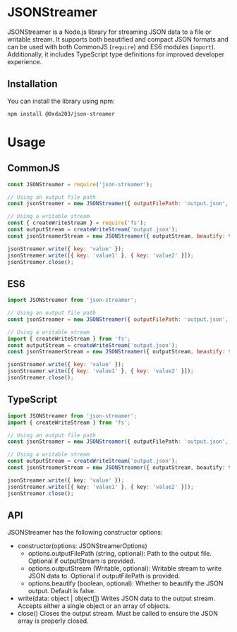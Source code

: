 # JSONStreamer

JSONStreamer is a Node.js library for streaming JSON data to a file or writable stream. It supports both beautified and compact JSON formats and can be used with both CommonJS (`require`) and ES6 modules (`import`). Additionally, it includes TypeScript type definitions for improved developer experience.

## Installation

You can install the library using npm:

```bash
npm install @0xda203/json-streamer
```

# Usage

## CommonJS
```javascript
const JSONStreamer = require('json-streamer');

// Using an output file path
const jsonStreamer = new JSONStreamer({ outputFilePath: 'output.json', beautify: true });

// Using a writable stream
const { createWriteStream } = require('fs');
const outputStream = createWriteStream('output.json');
const jsonStreamerStream = new JSONStreamer({ outputStream, beautify: true });

jsonStreamer.write({ key: 'value' });
jsonStreamer.write([{ key: 'value1' }, { key: 'value2' }]);
jsonStreamer.close();
```

## ES6
```javascript
import JSONStreamer from 'json-streamer';

// Using an output file path
const jsonStreamer = new JSONStreamer({ outputFilePath: 'output.json', beautify: true });

// Using a writable stream
import { createWriteStream } from 'fs';
const outputStream = createWriteStream('output.json');
const jsonStreamerStream = new JSONStreamer({ outputStream, beautify: true });

jsonStreamer.write({ key: 'value' });
jsonStreamer.write([{ key: 'value1' }, { key: 'value2' }]);
jsonStreamer.close();
```

## TypeScript
```typescript
import JSONStreamer from 'json-streamer';
import { createWriteStream } from 'fs';

// Using an output file path
const jsonStreamer = new JSONStreamer({ outputFilePath: 'output.json', beautify: true });

// Using a writable stream
const outputStream = createWriteStream('output.json');
const jsonStreamerStream = new JSONStreamer({ outputStream, beautify: true });

jsonStreamer.write({ key: 'value' });
jsonStreamer.write([{ key: 'value1' }, { key: 'value2' }]);
jsonStreamer.close();
```

## API
JSONStreamer has the following constructor options:
- constructor(options: JSONStreamerOptions)
    - options.outputFilePath (string, optional): Path to the output file. Optional if outputStream is provided.
    - options.outputStream (Writable, optional): Writable stream to write JSON data to. Optional if outputFilePath is provided.
    - options.beautify (boolean, optional): Whether to beautify the JSON output. Default is false.
- write(data: object | object[])
Writes JSON data to the output stream. Accepts either a single object or an array of objects.
- close()
Closes the output stream. Must be called to ensure the JSON array is properly closed.